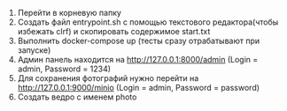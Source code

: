 1. Перейти в корневую папку
2. Создать файл entrypoint.sh c помощью текстового редактора(чтобы избежать clrf) и скопировать содержимое start.txt
3. Выполнить docker-compose up (тесты сразу отрабатывают при запуске)
4. Админ панель находится на http://127.0.0.1:8000/admin (Login = admin, Password = 1234)
5. Для сохранения фотографий нужно перейти на http://127.0.0.1:9000/minio (Login = admin, Password = password)
6. Создать ведро с именем photo